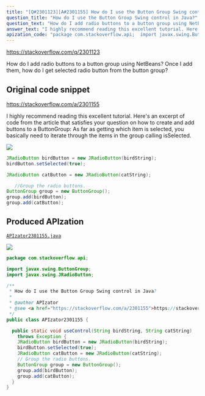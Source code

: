 ```yaml
---
title: "[Q#2301123][A#2301155] How do I use the Button Group Swing control in Java?"
question_title: "How do I use the Button Group Swing control in Java?"
question_text: "How do I add radio buttons to a button group using NetBeans? Once I add them, how do I get selected radio button from the button group?"
answer_text: "I highly recommend reading this excellent tutorial. Here's an excerpt of code from the article that satisfies your question on how to create and add buttons to a ButtonGroup: As far as getting which item is selected, you basically need to iterate through the items in the group calling isSelected."
apization_code: "package com.stackoverflow.api;  import javax.swing.ButtonGroup; import javax.swing.JRadioButton;  /**  * How do I use the Button Group Swing control in Java?  *  * @author APIzator  * @see <a href=\"https://stackoverflow.com/a/2301155\">https://stackoverflow.com/a/2301155</a>  */ public class APIzator2301155 {    public static void useControl(String birdString, String catString)     throws Exception {     JRadioButton birdButton = new JRadioButton(birdString);     birdButton.setSelected(true);     JRadioButton catButton = new JRadioButton(catString);     // Group the radio buttons.     ButtonGroup group = new ButtonGroup();     group.add(birdButton);     group.add(catButton);   } }"
---
```


https://stackoverflow.com/q/2301123

How do I add radio buttons to a button group using NetBeans?
Once I add them, how do I get selected radio button from the button group?



## Original code snippet

https://stackoverflow.com/a/2301155

I highly recommend reading this excellent tutorial. Here&#x27;s an excerpt of code from the article that satisfies your question on how to create and add buttons to a ButtonGroup:
As far as getting which item is selected, you basically need to iterate through the items in the group calling isSelected.

<div class="code-logo"><img src="/stackoverflow.png" /></div>

```java
JRadioButton birdButton = new JRadioButton(birdString);
birdButton.setSelected(true);

JRadioButton catButton = new JRadioButton(catString);

   //Group the radio buttons.
ButtonGroup group = new ButtonGroup();
group.add(birdButton);
group.add(catButton);
```

## Produced APIzation

[`APIzator2301155.java`](https://github.com/pasqualesalza/apization-temp-data/raw/master/search/APIzator2301155.java)

<div class="code-logo"><img src="/apizator.png" /></div>

```java
package com.stackoverflow.api;

import javax.swing.ButtonGroup;
import javax.swing.JRadioButton;

/**
 * How do I use the Button Group Swing control in Java?
 *
 * @author APIzator
 * @see <a href="https://stackoverflow.com/a/2301155">https://stackoverflow.com/a/2301155</a>
 */
public class APIzator2301155 {

  public static void useControl(String birdString, String catString)
    throws Exception {
    JRadioButton birdButton = new JRadioButton(birdString);
    birdButton.setSelected(true);
    JRadioButton catButton = new JRadioButton(catString);
    // Group the radio buttons.
    ButtonGroup group = new ButtonGroup();
    group.add(birdButton);
    group.add(catButton);
  }
}

```